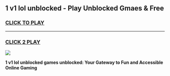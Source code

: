 
## 1 v1 lol unblocked - Play Unblocked Gmaes & Free
<h3>
<a href="https://news.freeplayer.one?title=1_v1_lol_unblocked&ref=16F">CLICK TO PLAY</a></h3>
<hr>

<h3>
<a href="https://news.freeplayer.one?title=1_v1_lol_unblocked&ref=16F">CLICK 2 PLAY</a>
  
</h3>

<a href="https://news.freeplayer.one?title=1_v1_lol_unblocked&ref=16F/"><img src="https://clearcache.store/games.png"></a>


**1 v1 lol unblocked games unblocked: Your Gateway to Fun and Accessible Online Gaming**
